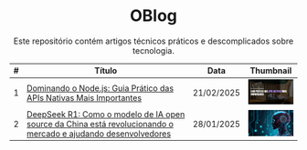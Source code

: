 <h1 align="center">OBlog</h1>

<p align="center">Este repositório contém artigos técnicos práticos e descomplicados sobre tecnologia.</p>

<table align="center">
  <thead>
    <tr>
      <th>#</th>
      <th>Título</th>
      <th>Data</th>
      <th>Thumbnail</th>
    </tr>
  </thead>
  <tbody>
    <tr>
      <td>1</td>
      <td><a href="./1/">Dominando o Node.js: Guia Prático das APIs Nativas Mais Importantes</a></td>
      <td>21/02/2025</td>
      <td><img src="./1/.github/thumbnail.png" alt="Thumbnail" width="100"></td>
    </tr>
    <tr>
      <td>2</td>
      <td><a href="./2/">DeepSeek R1: Como o modelo de IA open source da China está revolucionando o mercado e ajudando desenvolvedores</a></td>
      <td>28/01/2025</td>
      <td><img src="./2/.github/thumbnail.png" alt="Thumbnail" width="100"></td>
    </tr>
  </tbody>
</table>
